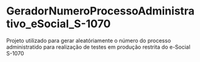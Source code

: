 # GeradorNumeroProcessoAdministrativo_eSocial_S-1070
 Projeto utilizado para gerar aleatóriamente o número do processo administratido para realização de testes em produção restrita do e-Social S-1070
